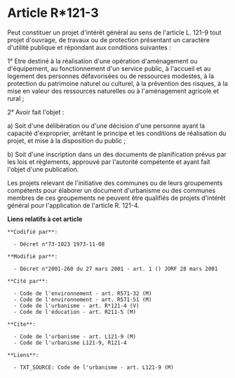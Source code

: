 # Article R*121-3

Peut constituer un projet d'intérêt général au sens de l'article L. 121-9 tout projet d'ouvrage, de travaux ou de protection
présentant un caractère d'utilité publique et répondant aux conditions suivantes :

1° Etre destiné à la réalisation d'une opération d'aménagement ou d'équipement, au fonctionnement d'un service public, à
l'accueil et au logement des personnes défavorisées ou de ressources modestes, à la protection du patrimoine naturel ou
culturel, à la prévention des risques, à la mise en valeur des ressources naturelles ou à l'aménagement agricole et rural ;

2° Avoir fait l'objet :

a) Soit d'une délibération ou d'une décision d'une personne ayant la capacité d'exproprier, arrêtant le principe et les
conditions de réalisation du projet, et mise à la disposition du public ;

b) Soit d'une inscription dans un des documents de planification prévus par les lois et règlements, approuvé par l'autorité
compétente et ayant fait l'objet d'une publication.

Les projets relevant de l'initiative des communes ou de leurs groupements compétents pour élaborer un document d'urbanisme ou
des communes membres de ces groupements ne peuvent être qualifiés de projets d'intérêt général pour l'application de
l'article R. 121-4.

**Liens relatifs à cet article**

	**Codifié par**:

	  - Décret n°73-1023 1973-11-08

	**Modifié par**:

	  - Décret n°2001-260 du 27 mars 2001 - art. 1 () JORF 28 mars 2001

	**Cité par**:

	  - Code de l'environnement - art. R571-32 (M)
	  - Code de l'environnement - art. R571-51 (M)
	  - Code de l'urbanisme - art. R*121-4 (V)
	  - Code de l'éducation - art. R211-5 (M)

	**Cite**:

	  - Code de l'urbanisme - art. L121-9 (M)
	  - Code de l'urbanisme L121-9, R121-4

	**Liens**:

	  - TXT_SOURCE: Code de l'urbanisme - art. L121-9 (M)
